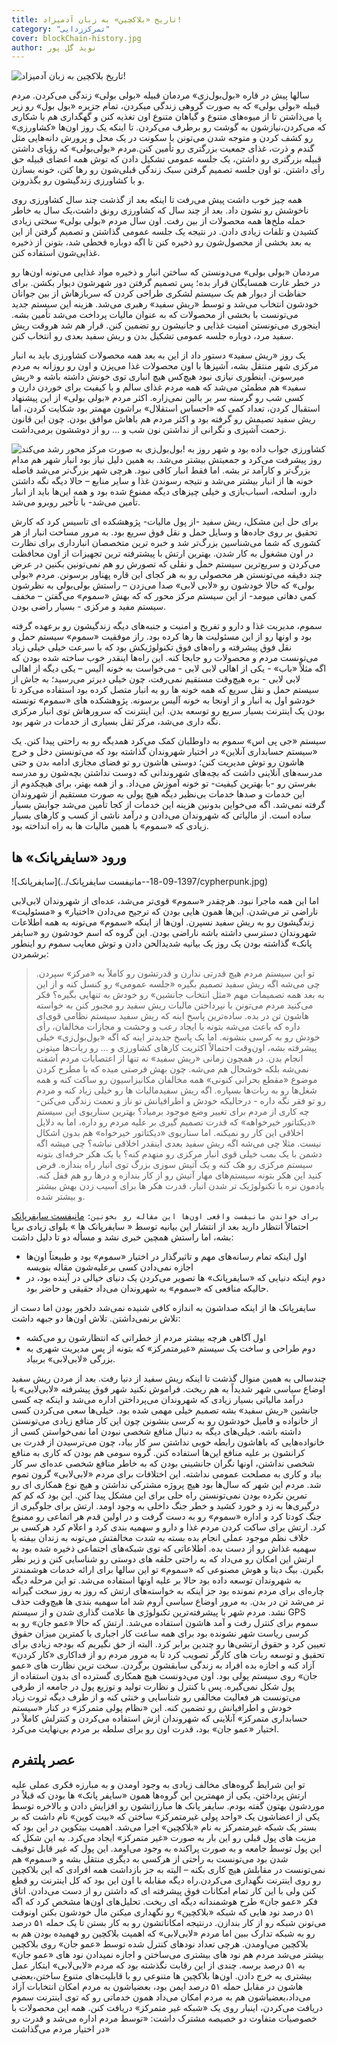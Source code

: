 ```yaml
---
title: تاریخ «بلاکچین» به زبان آدمیزاد!
category: "تمرکززدایی"
cover: blockChain-history.jpg
author: نوید گل‌ پور
---
```


![تاریخ بلاکچین به زبان آدمیزاد!](blockChain-history.jpg)

سالها پیش در قاره «بول‌بول‌زی» مردمان قبیله «بولی بولی» زندگی می‌کردن. مردم قبیله «بولی بولی» که به صورت گروهی زندگی میکردن، تمام جزیره «بول بول» رو زیر پا می‌ذاشتن تا از میوه‌های متنوع و گیاهان متنوع اون تغذیه کنن و گهگداری هم با شکاری که می‌کردن،‌نیازشون به گوشت رو برطرف می‌کردن. تا اینکه یک روز اون‌ها «کشاورزی» رو کشف کردن و متوجه شدن می‌تونن با سکونت در یک محل و پرورش دانه‌هایی مثل گندم و ذرت، غذای جمعیت بزرگتری رو تأمین کنن.مردم «بولی‌بولی» که رؤیای داشتن قبیله بزرگتری رو داشتن،‌ یک جلسه عمومی تشکیل دادن که توش همه اعضای قبیله حق رأی داشتن. تو اون جلسه تصمیم گرفتن سبک زندگی قبلی‌شون رو رها کنن،‌ خونه بسازن و با کشاورزی زندگیشون رو بگذرونن.

همه چیز خوب داشت پیش می‌رفت تا اینکه بعد از گذشت چند سال کشاورزی روی ناخوشش رو نشون داد. بعد از چند سال که کشاورزی رونق داشت،یک سال به خاطر حمله ملخ‌ها همه محصولات از بین رفت. اون سال مردم «بولی بولی» سختی زیادی کشیدن و تلفات زیادی دادن. در نتیجه یک جلسه عمومی گذاشتن و تصمیم گرفتن از این به بعد بخشی از محصول‌شون رو ذخیره کنن تا اگه دوباره قحطی شد،‌ بتونن از ذخیره غذایی‌شون استفاده کنن.

مردمان «بولی بولی» می‌دونستن که ساختن انبار و ذخیره مواد غذایی می‌تونه اون‌ها رو در خطر غارت همسایگان قرار بده؛ پس تصمیم گرفتن دور شهرشون دیوار بکشن. برای حفاظت از دیوار هم یک سیستم لشکری طراحی کردن که سربازهاش از بین جوانان خودشون انتخاب می‌شد و توسط «ریش سفید» رهبری می‌شد. هزینه این سیستم جدید می‌تونست با بخشی از محصولات که به عنوان مالیات پرداخت می‌شد تأمین بشه. اینجوری می‌تونستن امنیت غذایی و جانیشون رو تضمین کنن. قرار هم شد هروقت ریش سفید مرد، دوباره جلسه عمومی تشکیل بدن و ریش سفید بعدی رو انتخاب کنن.

یک روز «ریش سفید» دستور داد از این به بعد همه محصولات کشاورزی باید به انبار مرکزی شهر منتقل بشه، آشپزها با اون محصولات غذا می‌پزن و اون رو روزانه به مردم میرسونن. اینطوری نیازی نبود هیچ‌کس هیچ انباری توی خونش داشته باشه و «ریش سفید» هم مطمئن می‌شد که همه مردم غذای سالم و با کیفیت برای خوردن دارن و کسی شب رو گرسنه سر بر بالین نمی‌زاره. اکثر مردم «بولی بولی» از این پیشنهاد استقبال کردن،‌ تعداد کمی که «احساس استقلال» براشون مهمتر بود شکایت کردن،‌ اما ریش سفید تصیمش رو گرفته بود و اکثر مردم هم باهاش موافق بودن. چون این قانون زحمت آشپزی و نگرانی از نداشتن نون شب و … رو از دوششون برمی‌داشت.

![بول‌بول‌زی به صورت مرکز محور رشد می‌کند!](centralBulyBuly.jpg)
کشاورزی جواب داده بود و شهر روز به روز پیشرفت می‌کرد و جمعیتش بیشتر می‌شد. به همین دلیل نیاز بود انبار شهر هم مدام بزرگ‌تر و کارآمد تر بشه. اما فقط انبار کافی نبود. هرچی شهر بزرگ‌تر می‌شد فاصله خونه ها از انبار بیشتر می‌شد و نتیجه رسوندن غذا و سایر منابع – حالا دیگه نگه داشتن دارو،‌ اسلحه، اسباب‌بازی و خیلی چیزهای دیگه ممنوع شده بود و همه این‌ها باید از انبار تأمین می‌شد- با تأخیر روبرو می‌شد.

برای حل این مشکل، ریش سفید -از پول مالیات- پژوهشکده ای تاسیس کرد که کارش تحقیق بر روی جاده‌ها و وسایل حمل و نقل فوق سریع‌ بود.
به مرور مساحت انبار از هر کشوری که شما می‌شناسین بزرگ‌تر شد و خبره ترین متخصصان انبارداری برای نظارت در اون مشغول به کار شدن. بهترین ارتش با پیشترفته ترین تجهیزات از اون محافظت می‌کردن و سریع‌ترین سیستم حمل و نقلی که تصورش رو هم نمی‌تونین بکنین در عرض چند دقیقه می‌تونستن هر محصولی رو به هر کجای این قاره پهناور برسونن.
مردم «بولی بولی» که حالا خودشون رو «لابی لابی» صدا می‌زدن – راستش بولی‌بولی به نظرشون کمی دهاتی میومد- از این سیستم مرکز محور که که بهش «سموم» می‌گفتن – مخفف سیستم مفید و مرکزی - بسیار راضی بودن.

سموم، مدیریت غذا و دارو و تفریح و امنیت و جنبه‌های دیگه زندگیشون رو برعهده گرفته بود و اونها رو از این مسئولیت ها رها کرده بود.
راز موفقیت «سموم» سیستم حمل و نقل فوق پیشرفته و راه‌های فوق تکنولوژیکش بود که با سرعت خیلی خیلی زیاد می‌تونست مردم و محصولات رو جابجا کنه. این راه‌ها اینقدر خوب ساخته شده بودن که اگه مثلاً «باب» - یکی از اهالی لابی لابی - می‌خواست به خونه آلیس – یکی دیگه از اهالی لابی لابی - بره هیچ‌وقت مستقیم نمی‌رفت،‌ چون خیلی دیرتر می‌رسید؛ به جاش از سیستم حمل و نقل سریع که همه خونه ها رو به انبار متصل کرده بود استفاده می‌کرد تا خودشو اول به انبار و از اونجا به خونه آلیس برسونه.
پژوهشکده های «سموم» تونسته بودن یک اینترنت بسیار سریع رو توسعه بدن. این اینترنت که سرورهاش توی انبار مرکزی نگه داری می‌شد، مرکز ثقل بسیاری از خدمات در شهر بود.

سیستم «جی پی اس» سموم به داوطلبان کمک می‌کرد همدیگه رو به راحتی پیدا کنن. یک «سیستم حسابداری آنلاین» در اختیار شهروندان گذاشته بود که می‌تونستن دخل و خرج هاشون رو توش مدیریت کنن؛ دوستی هاشون رو تو فضای مجازی ادامه بدن و حتی مدرسه‌های آنلاینی داشت که بچه‌های شهروندانی که دوست نداشتن بچه‌شون رو مدرسه بفرستن رو -با بهترین کیفیت- تو خونه آموزش می‌داد. و از همه بهتر،‌ برای هیچکدوم از این خدمات و صدها خدمات بی‌نظیر دیگه هیچ پولی به صورت مستقیم از شهروندان گرفته نمی‌شد.
اگه می‌خواین بدونین هزینه این خدمات از کجا تأمین می‌شد جوابش بسیار ساده است. از مالیاتی که شهروندان می‌دادن و درآمد ناشی از کسب و کارهای بسیار زیادی که «سموم» با همین مالیات ها به راه انداخته بود.

## ورود «سایفرپانک» ها

![سایفرپانک](../1397-09-18--مانیفست سایفرپانک/cypherpunk.jpg)

اما این همه ماجرا نبود. هرچقدر «سموم» قوی‌تر می‌شد، عده‌ای از شهروندان لابی‌لابی ناراضی تر می‌شدن. این‌ها همون هایی بودن که ترجیح می‌دادن «اختیار» و «مسئولیت» زندگیشون رو به ریش سفید نسپرن. اون‌ها از اینکه «سموم» می‌تونه به همه اطلاعات شهروندان دسترسی داشته باشه ناراضی بودن. این گروه که اسم خودشون رو «سایفر پانک» گذاشته بودن یک روز یک بیانیه شدیدالحن دادن و توش معایب سموم رو اینطور برشمردن:

> تو این سیستم مردم هیچ قدرتی ندارن و قدرتشون رو کاملاً به «مرکز» سپردن.
> چی می‌شه اگه ریش سفید تصمیم بگیره «جلسه عمومی» رو کنسل کنه و از این به بعد همه تصمیمات مهم «مثل انتخاب جانشین» رو خودش به تنهایی بگیره؟
> فکر می‌کنید مردم می‌تونن با نپرداختن مالیات ریش سفید رو مجبور کنن به خواسته هاشون تن در بده. ساده‌ترین پاسخ اینه که ریش سفید سیستم نظامی قوی‌ای داره که باعث می‌شه بتونه با ایجاد رعب و وحشت و مجازات مخالفان، رأی خودش رو به کرسی بنشونه. اما یک پاسخ جدیدتر اینه که اگه «بول‌بول‌زی» خیلی پیشرفته بشه، اون‌وقت احتمالاً اکثریت کارهای کشاورزی و … رو ربات‌ها میتونن انجام بدن. در همچون زمانی «ریش سفید» نه تنها از اعتصابات مردم آشفته نمی‌شه بلکه خوشحال هم می‌شه. چون بهش فرصتی میده که با مطرح کردن موضوع «مقطع بحرانی کنونی» همه مخالفان مکانیزاسیون رو ساکت کنه و همه شغل‌ها رو به ربات‌ها بسپاره.
> اگه ریش سفیدمالیات ها رو خیلی زیاد کنه و مردم رو تو فقر نگه داره - درحالیکه خودش و اطرافیانش تو ناز و نعمت زندگی می‌کنن- چه کاری از مردم برای تغییر وضع موجود برمیاد؟
> بهترین سناریوی این سیستم «دیکتاتور خیرخواهه» که قدرت تصمیم گیری بر علیه مردم رو داره، اما به دلایل اخلاقی این کار رو نمیکنه. اما سناریوی «دیکتاتور خیرخواه» هم بدون اشکال نیست. مثلا چی می‌شه اگه ریش سفید بعدی اینقدر اخلاقی نباشه؟
> چی میشه اگه دشمن با یک بمب خیلی قوی انبار مرکزی رو منهدم کنه؟ یا یک هکر حرفه‌ای بتونه سیستم مرکزی رو هک کنه و یک آتیش سوزی بزرگ توی انبار راه بندازه. فرض کنید این هکر بتونه سیستم‌های مهار آتیش رو از کار بندازه و درها رو هم قفل کنه. یادمون نره با تکنولوژیک تر شدن انبار، قدرت هکر ها برای آسیب زدن بهش بیشتر و بیشتر شده.

`برای خواندن مانیفست واقعی اون‌ها این مقاله رو بخونین:`
[مانیفست سایفرپانک](/مانیفست%20سایفرپانک)
احتمالاً انتظار دارید بعد از انتشار این بیانیه توسط « سایفرپانک ها » بلوای زیادی برپا بشه،‌ اما راستش همچین خبری نشد و مسأله دو تا دلیل داشت:

- اول اینکه تمام رسانه‌های مهم و تاثیرگذار در اختیار «سموم» بود و طبیعتاً اون‌ها اجازه نمی‌دادن کسی برعلیه‌شون مقاله بنویسه
- دوم اینکه دنیایی که «سایفرپانک» ها تصویر می‌کردن یک دنیای خیالی در آینده بود،‌ در حالیکه منافعی که «سموم» به شهروندان می‌داد حقیقی و حاضر بود.

سایفرپانک ها از اینکه صداشون به اندازه کافی شنیده نمی‌شد دلخور بودن اما دست از تلاش برنمی‌داشتن. تلاش اون‌ها دو جبهه داشت:

- اول آگاهی هرچه بیشتر مردم از خطراتی که انتظارشون رو می‌کشه
- دوم طراحی و ساخت یک سیستم «غیرمتمرکز» که بتونه از پس مدیریت شهری به بزرگی «لابی‌لابی» بربیاد.

چندسالی به همین منوال گذشت تا اینکه ریش سفید از دنیا رفت. بعد از مردن ریش سفید اوضاع سیاسی شهر شدیداً به هم ریخت. فراموش نکنید شهر فوق پیشرفته «لابی‌لابی» با درآمد مالیاتی بسیار زیادی که شهروندان می‌پرداختن اداره می‌شد و اینکه چه کسی جانشین «ریش سفید» بشه تصمیم خیلی مهمی شده بود.
خیلی‌ها سعی می‌کردن کسی از خانواده و فامیل خودشون رو به کرسی بنشونن چون این کار منافع زیادی می‌تونستن داشته باشه. خیلی‌های دیگه به دنبال منافع شخصی نبودن اما نمی‌خواستن کسی از خانواده‌هایی که باهاشون رابطه خوبی نداشتن سر کار بیاد،‌ چون می‌ترسیدن از قدرت بی کرانشون بر علیه منافع این‌ها استفاده کنن. گروه سومی هم بودن که کاری به منافع شخصی نداشتن، اونها نگران جانشینی بودن که به خاطر منافع شخصی عده‌ای سر کار بیاد و کاری به مصلحت عمومی نداشته.
این اختلافات برای مردم «لابی‌لابی» گرون تموم شد. مردم این شهر که سال‌ها بود هیچ پروژه مشترکی نداشتن و هیچ نوع همکاری ای رو تمرین نکرده بودن نمی‌تونستن راه حلی برای این مشکل پیدا کنن. این بود که کم کم درگیری‌ها به زد و خورد کشید و خطر جنگ داخلی به وجود اومد.
ارتش برای جلوگیری از جنگ کودتا کرد و اداره «سموم» رو به دست گرفت و در اولین قدم هر اتماعی رو ممنوع کرد. ارتش برای ساکت کردن مردم غذا و دارو و سهمیه بندی کرد و اعلام کرد هرکسی بر خلاف نظم موجود عملی انجام بده بسته به شدت مخالفتش می‌تونه به زندان بیفته یا سهمیه غذاش رو از دست بده. اطلاعاتی که توی شبکه‌های اجتماعی ذخیره شده بود به ارتش این امکان رو می‌داد که به راحتی حلقه های دوستی رو شناسایی کنن و زیر نظر بگیرن. بیگ دیتا و هوش مصنوعی که «سموم» تو این سالها برای ارائه خدمات هوشمندتر به شهروندان توسعه داده بود حالا بر علیه اونها استفاده می‌شد. تو این مرحله دیگه چاره‌ای برای مردم نمونده بود جز اینکه به خواسته‌های ارتش که روز به روز سخت گیرانه تر می‌شد تن در بدن.
به مرور اوضاع سیاسی آروم شد اما سهمیه بندی ها هیچ‌وقت حذف نشد. مردم شهر با پیشرفته‌ترین تکنولوژی ها علامت گذاری شدن و از سیستم GPS سموم برای کنترل رفت و آمد هاشون استفاده می‌شد. ارتش که حالا «عمو جان» رو به کرسی ریاست شهر نشونده بود برای همه ساعت کار اجباری با کمترین میزان حقوق تعیین کرد و حقوق ارتشی‌ها رو چندین برابر کرد. البته از حق نگیریم که بودجه زیادی برای تحقیق و توسعه ربات های کارگر تصویب کرد تا به مرور مردم رو از فداکاری «کار کردن» آزاد کنه و اجازه بده افراد به زندگی سابقشون برگردن.
سخت ترین نظارت های «عمو جان» روی سیستم پولی بود. اون می‌دونست هیچ همکاری گسترده ای بدون استفاده از پول شکل نمی‌گیره. پس با کنترل و نظارت تولید و توزیع پول در جامعه از طرفی می‌تونست هر فعالیت مخالفی رو شناسایی و خنثی کنه و از طرف دیگه ثروت زیاد خودش و اطرافیانش رو تضمین کنه. این «نظام پولی متمرکز» در کنار «سیستم حسابداری متمرکز» آنلاینی که شهروندان ازش استفاده می‌کردن و کنترلش کاملاً در اختیار «عمو جان» بود،‌ قدرت اون رو برای سلطه بر مردم بی‌نهایت می‌کرد.

## عصر پلتفرم

تو این شرایط گروه‌های مخالف زیادی به وجود اومدن و به مبارزه فکری عملی علیه ارتش پرداختن. یکی از مهمترین این گروه‌ها همون «سایفر پانک» ها بودن که قبلاً در موردشون بهتون گفته بودم. سایفر پانک ها مبارزاتشون رو افزایش دادن و بالاخره توسط یکی از اعضاشون یک «واحد پولی غیرمتمرکز» ساختن که «بیت کوین» نام داشت که بر بستر یک شبکه غیرمتمرکز به نام «بلاکچین» اجرا می‌شد.
اهمیت بیتکوین در این بود که مزیت های پول قبلی رو این بار به صورت «غیر متمرکز» ایجاد می‌کرد. به این شکل که این پول توسط جامعه و به صورت پراکنده به وجود می‌اومد. این پول که غیر قابل توقیف شدن بود می‌تونست به راحتی از هرکسی به دیگری منتقل بشه و «سموم» هم نمی‌تونست در مقابلش هیچ کاری بکنه – البته به جز بازداشت همه افرادی که این بلاکچین رو روی اینترنت نگهداری می‌کردن.راه دیگه مقابله با اون این بود که کل اینترنت رو قطع کنن ولی با این کار تمام امکانات فوق پیشرفته ای که داشتن رو از دست می‌دادن.
اتاق فکر «عمو جان» طرح هوشمندانه دیگه ای ریخت. تحلیل‌های اون‌ها مشخص کرد که اگه ۵۱ درصد نود هایی که شبکه «بلاکچین» رو نگهداری میکنن مال خودشون بکنن اونوقت می‌تونن شبکه رو از کار بندازن. درنتیجه امکاناتشون رو به کار بستن تا یک حمله ۵۱ درصد رو به شبکه تدارک ببین اما مردم «لابی‌لابی» که اهمیت بلاکچین رو فهمیده بودن هم به بلاکچین می‌اومدن. هرچی تعداد نودهای کنترل شده توسط «عمو جان» روی بلاکچین بیشتر می‌شد مردم هم نود های بیشتری می‌ساختن و اجازه نمیدادن نود های «عمو جان» به ۵۱ درصد برسه.
چندی از این رقابت نگذشته بود که مردم «لابی‌لابی» ابتکار عمل بیشتری به خرج دادن. اون‌ها بلاکچین ها متنوعی رو با قابلیت‌های متنوع ساختن،‌بعضی هاشون در مقابل حمله ۵۱ درصد ایمن بود، بعضیاشون به مردم امکان انتخابات آزاد می‌داد،‌بعضیاشون هم به مردم امکان می‌داد همون خدماتی رو که توی اینترنت سموم دریافت می‌کردن،‌ اینبار روی یک «شبکه غیر متمرکز» دریافت کنن. همه این محصولات با خصوصیات متفاوت دو خصیصه مشترک داشت:‌ «توسط مردم اداره می‌شد و قدرت رو در اختیار مردم می‌گذاشت»

```

```

```

```
